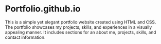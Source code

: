 # Portfolio.github.io
This is a simple yet elegant portfolio website created using HTML and CSS. The portfolio showcases my projects, skills, and experiences in a visually appealing manner. It includes sections for an about me, projects, skills, and contact information.
